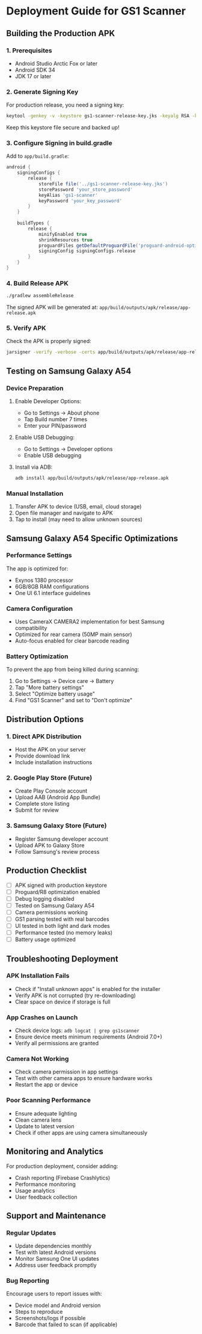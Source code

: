 # Deployment Guide for GS1 Scanner

## Building the Production APK

### 1. Prerequisites
- Android Studio Arctic Fox or later
- Android SDK 34
- JDK 17 or later

### 2. Generate Signing Key

For production release, you need a signing key:

```bash
keytool -genkey -v -keystore gs1-scanner-release-key.jks -keyalg RSA -keysize 2048 -validity 10000 -alias gs1-scanner
```

Keep this keystore file secure and backed up!

### 3. Configure Signing in build.gradle

Add to `app/build.gradle`:

```gradle
android {
    signingConfigs {
        release {
            storeFile file('../gs1-scanner-release-key.jks')
            storePassword 'your_store_password'
            keyAlias 'gs1-scanner'
            keyPassword 'your_key_password'
        }
    }
    
    buildTypes {
        release {
            minifyEnabled true
            shrinkResources true
            proguardFiles getDefaultProguardFile('proguard-android-optimize.txt'), 'proguard-rules.pro'
            signingConfig signingConfigs.release
        }
    }
}
```

### 4. Build Release APK

```bash
./gradlew assembleRelease
```

The signed APK will be generated at: `app/build/outputs/apk/release/app-release.apk`

### 5. Verify APK

Check the APK is properly signed:
```bash
jarsigner -verify -verbose -certs app/build/outputs/apk/release/app-release.apk
```

## Testing on Samsung Galaxy A54

### Device Preparation
1. Enable Developer Options:
   - Go to Settings → About phone
   - Tap Build number 7 times
   - Enter your PIN/password

2. Enable USB Debugging:
   - Go to Settings → Developer options
   - Enable USB debugging

3. Install via ADB:
   ```bash
   adb install app/build/outputs/apk/release/app-release.apk
   ```

### Manual Installation
1. Transfer APK to device (USB, email, cloud storage)
2. Open file manager and navigate to APK
3. Tap to install (may need to allow unknown sources)

## Samsung Galaxy A54 Specific Optimizations

### Performance Settings
The app is optimized for:
- Exynos 1380 processor
- 6GB/8GB RAM configurations
- One UI 6.1 interface guidelines

### Camera Configuration
- Uses CameraX CAMERA2 implementation for best Samsung compatibility
- Optimized for rear camera (50MP main sensor)
- Auto-focus enabled for clear barcode reading

### Battery Optimization
To prevent the app from being killed during scanning:
1. Go to Settings → Device care → Battery
2. Tap "More battery settings"
3. Select "Optimize battery usage"
4. Find "GS1 Scanner" and set to "Don't optimize"

## Distribution Options

### 1. Direct APK Distribution
- Host the APK on your server
- Provide download link
- Include installation instructions

### 2. Google Play Store (Future)
- Create Play Console account
- Upload AAB (Android App Bundle)
- Complete store listing
- Submit for review

### 3. Samsung Galaxy Store (Future)
- Register Samsung developer account
- Upload APK to Galaxy Store
- Follow Samsung's review process

## Production Checklist

- [ ] APK signed with production keystore
- [ ] Proguard/R8 optimization enabled
- [ ] Debug logging disabled
- [ ] Tested on Samsung Galaxy A54
- [ ] Camera permissions working
- [ ] GS1 parsing tested with real barcodes
- [ ] UI tested in both light and dark modes
- [ ] Performance tested (no memory leaks)
- [ ] Battery usage optimized

## Troubleshooting Deployment

### APK Installation Fails
- Check if "Install unknown apps" is enabled for the installer
- Verify APK is not corrupted (try re-downloading)
- Clear space on device if storage is full

### App Crashes on Launch
- Check device logs: `adb logcat | grep gs1scanner`
- Ensure device meets minimum requirements (Android 7.0+)
- Verify all permissions are granted

### Camera Not Working
- Check camera permission in app settings
- Test with other camera apps to ensure hardware works
- Restart the app or device

### Poor Scanning Performance
- Ensure adequate lighting
- Clean camera lens
- Update to latest version
- Check if other apps are using camera simultaneously

## Monitoring and Analytics

For production deployment, consider adding:
- Crash reporting (Firebase Crashlytics)
- Performance monitoring
- Usage analytics
- User feedback collection

## Support and Maintenance

### Regular Updates
- Update dependencies monthly
- Test with latest Android versions
- Monitor Samsung One UI updates
- Address user feedback promptly

### Bug Reporting
Encourage users to report issues with:
- Device model and Android version
- Steps to reproduce
- Screenshots/logs if possible
- Barcode that failed to scan (if applicable)